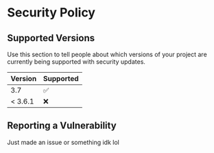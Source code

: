 # Security Policy

## Supported Versions

Use this section to tell people about which versions of your project are
currently being supported with security updates.

| Version | Supported          |
| ------- | ------------------ |
| 3.7     | :white_check_mark: |
| < 3.6.1 | :x:                |

## Reporting a Vulnerability
Just made an issue or something idk lol
